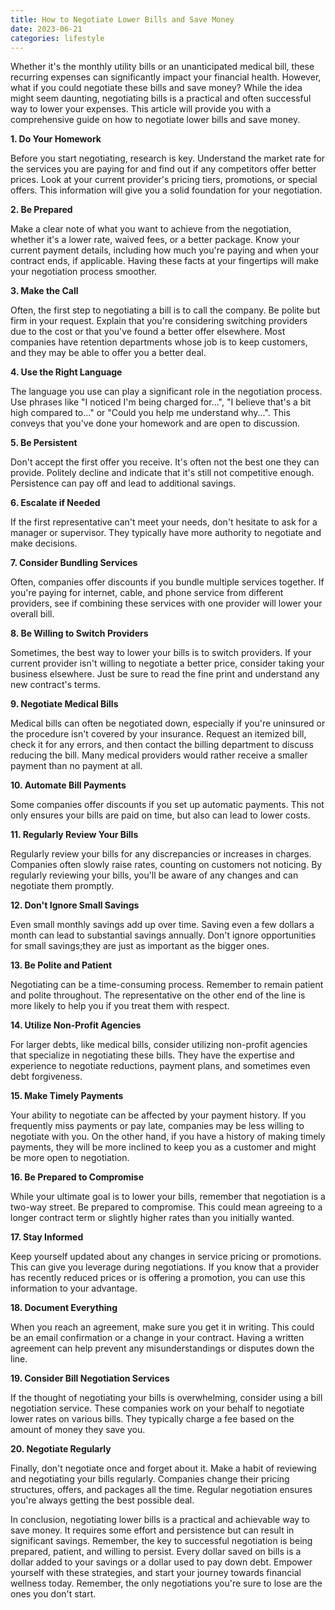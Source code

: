 ```yaml
---
title: How to Negotiate Lower Bills and Save Money
date: 2023-06-21
categories: lifestyle
---
```



Whether it's the monthly utility bills or an unanticipated medical bill, these recurring expenses can significantly impact your financial health. However, what if you could negotiate these bills and save money? While the idea might seem daunting, negotiating bills is a practical and often successful way to lower your expenses. This article will provide you with a comprehensive guide on how to negotiate lower bills and save money.

**1. Do Your Homework**

Before you start negotiating, research is key. Understand the market rate for the services you are paying for and find out if any competitors offer better prices. Look at your current provider's pricing tiers, promotions, or special offers. This information will give you a solid foundation for your negotiation.

**2. Be Prepared**

Make a clear note of what you want to achieve from the negotiation, whether it's a lower rate, waived fees, or a better package. Know your current payment details, including how much you're paying and when your contract ends, if applicable. Having these facts at your fingertips will make your negotiation process smoother.

**3. Make the Call**

Often, the first step to negotiating a bill is to call the company. Be polite but firm in your request. Explain that you're considering switching providers due to the cost or that you've found a better offer elsewhere. Most companies have retention departments whose job is to keep customers, and they may be able to offer you a better deal.

**4. Use the Right Language**

The language you use can play a significant role in the negotiation process. Use phrases like "I noticed I'm being charged for...", "I believe that's a bit high compared to..." or "Could you help me understand why...". This conveys that you've done your homework and are open to discussion.

**5. Be Persistent**

Don't accept the first offer you receive. It's often not the best one they can provide. Politely decline and indicate that it's still not competitive enough. Persistence can pay off and lead to additional savings.

**6. Escalate if Needed**

If the first representative can't meet your needs, don't hesitate to ask for a manager or supervisor. They typically have more authority to negotiate and make decisions.

**7. Consider Bundling Services**

Often, companies offer discounts if you bundle multiple services together. If you're paying for internet, cable, and phone service from different providers, see if combining these services with one provider will lower your overall bill.

**8. Be Willing to Switch Providers**

Sometimes, the best way to lower your bills is to switch providers. If your current provider isn't willing to negotiate a better price, consider taking your business elsewhere. Just be sure to read the fine print and understand any new contract's terms.

**9. Negotiate Medical Bills**

Medical bills can often be negotiated down, especially if you're uninsured or the procedure isn't covered by your insurance. Request an itemized bill, check it for any errors, and then contact the billing department to discuss reducing the bill. Many medical providers would rather receive a smaller payment than no payment at all.

**10. Automate Bill Payments**

Some companies offer discounts if you set up automatic payments. This not only ensures your bills are paid on time, but also can lead to lower costs.

**11. Regularly Review Your Bills**

Regularly review your bills for any discrepancies or increases in charges. Companies often slowly raise rates, counting on customers not noticing. By regularly reviewing your bills, you'll be aware of any changes and can negotiate them promptly.

**12. Don't Ignore Small Savings**

Even small monthly savings add up over time. Saving even a few dollars a month can lead to substantial savings annually. Don't ignore opportunities for small savings;they are just as important as the bigger ones.

**13. Be Polite and Patient**

Negotiating can be a time-consuming process. Remember to remain patient and polite throughout. The representative on the other end of the line is more likely to help you if you treat them with respect.

**14. Utilize Non-Profit Agencies**

For larger debts, like medical bills, consider utilizing non-profit agencies that specialize in negotiating these bills. They have the expertise and experience to negotiate reductions, payment plans, and sometimes even debt forgiveness.

**15. Make Timely Payments**

Your ability to negotiate can be affected by your payment history. If you frequently miss payments or pay late, companies may be less willing to negotiate with you. On the other hand, if you have a history of making timely payments, they will be more inclined to keep you as a customer and might be more open to negotiation.

**16. Be Prepared to Compromise**

While your ultimate goal is to lower your bills, remember that negotiation is a two-way street. Be prepared to compromise. This could mean agreeing to a longer contract term or slightly higher rates than you initially wanted.

**17. Stay Informed**

Keep yourself updated about any changes in service pricing or promotions. This can give you leverage during negotiations. If you know that a provider has recently reduced prices or is offering a promotion, you can use this information to your advantage.

**18. Document Everything**

When you reach an agreement, make sure you get it in writing. This could be an email confirmation or a change in your contract. Having a written agreement can help prevent any misunderstandings or disputes down the line.

**19. Consider Bill Negotiation Services**

If the thought of negotiating your bills is overwhelming, consider using a bill negotiation service. These companies work on your behalf to negotiate lower rates on various bills. They typically charge a fee based on the amount of money they save you.

**20. Negotiate Regularly**

Finally, don't negotiate once and forget about it. Make a habit of reviewing and negotiating your bills regularly. Companies change their pricing structures, offers, and packages all the time. Regular negotiation ensures you're always getting the best possible deal.

In conclusion, negotiating lower bills is a practical and achievable way to save money. It requires some effort and persistence but can result in significant savings. Remember, the key to successful negotiation is being prepared, patient, and willing to persist. Every dollar saved on bills is a dollar added to your savings or a dollar used to pay down debt. Empower yourself with these strategies, and start your journey towards financial wellness today. Remember, the only negotiations you're sure to lose are the ones you don't start.